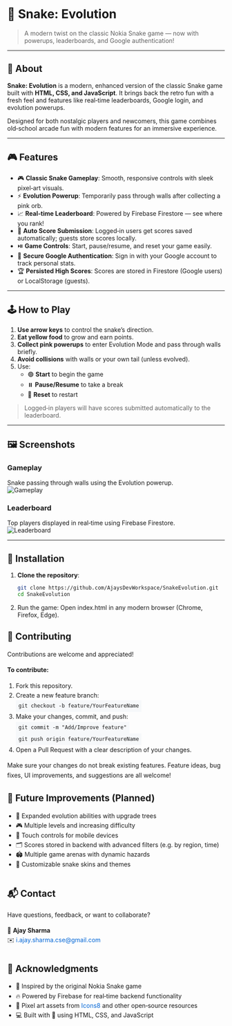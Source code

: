 # 🐍 Snake: Evolution

> A modern twist on the classic Nokia Snake game — now with powerups, leaderboards, and Google authentication!


---

## 📖 About

**Snake: Evolution** is a modern, enhanced version of the classic Snake game built with **HTML, CSS, and JavaScript**. It brings back the retro fun with a fresh feel and features like real‑time leaderboards, Google login, and evolution powerups.

Designed for both nostalgic players and newcomers, this game combines old‑school arcade fun with modern features for an immersive experience.

---

## 🎮 Features

- 🎮 **Classic Snake Gameplay**: Smooth, responsive controls with sleek pixel‑art visuals.  
- ⚡ **Evolution Powerup**: Temporarily pass through walls after collecting a pink orb.  
- 📈 **Real‑time Leaderboard**: Powered by Firebase Firestore — see where you rank!  
- 💾 **Auto Score Submission**: Logged‑in users get scores saved automatically; guests store scores locally.  
- ⏯️ **Game Controls**: Start, pause/resume, and reset your game easily.  
- 🔐 **Secure Google Authentication**: Sign in with your Google account to track personal stats.  
- 🏆 **Persisted High Scores**: Scores are stored in Firestore (Google users) or LocalStorage (guests).

---

## 🕹️ How to Play

1. **Use arrow keys** to control the snake’s direction.  
2. **Eat yellow food** to grow and earn points.  
3. **Collect pink powerups** to enter Evolution Mode and pass through walls briefly.  
4. **Avoid collisions** with walls or your own tail (unless evolved).  
5. Use:  
   - 🟢 **Start** to begin the game  
   - ⏸️ **Pause/Resume** to take a break  
   - 🔁 **Reset** to restart  

> Logged‑in players will have scores submitted automatically to the leaderboard.

---

## 🖼️ Screenshots

### Gameplay  
Snake passing through walls using the Evolution powerup.  
![Gameplay](https://d3dyfaf3iutrxo.cloudfront.net/ckeditor_uploads/2025/09/21/0f768d5cf1e046888668d8b1f16358de.png)

### Leaderboard  
Top players displayed in real‑time using Firebase Firestore.  
![Leaderboard](https://d3dyfaf3iutrxo.cloudfront.net/ckeditor_uploads/2025/09/21/cd34c90540b4492d9750c7b66a2a2fc6.png)

---

## 🚀 Installation

1. **Clone the repository**:  
   ```bash
   git clone https://github.com/AjaysDevWorkspace/SnakeEvolution.git
   cd SnakeEvolution

2. Run the game:
   Open index.html in any modern browser (Chrome, Firefox, Edge).

<h2 style="font-size: 1.5em;">🤝 Contributing</h2>

<p style="font-size: 1em; line-height: 1.6;">
  Contributions are welcome and appreciated!
</p>

<p style="font-size: 1em; line-height: 1.6;">
  <strong>To contribute:</strong>
</p>

<ol style="font-size: 1em; line-height: 1.6; padding-left: 20px;">
  <li>Fork this repository.</li>
  <li>Create a new feature branch:<br>
    <code style="background-color: #f6f8fa; padding: 4px 6px; display: inline-block;">git checkout -b feature/YourFeatureName</code>
  </li>
  <li>Make your changes, commit, and push:<br>
    <code style="background-color: #f6f8fa; padding: 4px 6px; display: inline-block;">git commit -m "Add/Improve feature"</code><br>
    <code style="background-color: #f6f8fa; padding: 4px 6px; display: inline-block;">git push origin feature/YourFeatureName</code>
  </li>
  <li>Open a Pull Request with a clear description of your changes.</li>
</ol>

<p style="font-size: 1em; line-height: 1.6;">
  Make sure your changes do not break existing features. Feature ideas, bug fixes, UI improvements, and suggestions are all welcome!
</p>


<h2 style="font-size: 1.5em;">🔮 Future Improvements (Planned)</h2>
<ul style="font-size: 1em; line-height: 1.6; padding-left: 20px;">
  <li>🧬 Expanded evolution abilities with upgrade trees</li>
  <li>🎮 Multiple levels and increasing difficulty</li>
  <li>📱 Touch controls for mobile devices</li>
  <li>🗂️ Scores stored in backend with advanced filters (e.g. by region, time)</li>
  <li>🏟️ Multiple game arenas with dynamic hazards</li>
  <li>🎨 Customizable snake skins and themes</li>
</ul>

<h2 style="font-size: 1.5em; margin-top: 2em;">📬 Contact</h2>
<p style="font-size: 1em; line-height: 1.6;">
  Have questions, feedback, or want to collaborate?
</p>
<p style="font-size: 1em; line-height: 1.6;">
  📧 <strong>Ajay Sharma</strong><br>
  ✉️ <a href="mailto:your.i.ajay.sharma.cse@gmail.com" style="color: #0366d6; text-decoration: none;">i.ajay.sharma.cse@gmail.com</a>
</p>

<h2 style="font-size: 1.5em; margin-top: 2em;">🙏 Acknowledgments</h2>
<ul style="font-size: 1em; line-height: 1.6; padding-left: 20px;">
  <li>📱 Inspired by the original Nokia Snake game</li>
  <li>🔥 Powered by Firebase for real‑time backend functionality</li>
  <li>🎨 Pixel art assets from <a href="https://icons8.com" target="_blank" style="color: #0366d6; text-decoration: none;">Icons8</a> and other open‑source resources</li>
  <li>💻 Built with 💙 using HTML, CSS, and JavaScript</li>
</ul>

